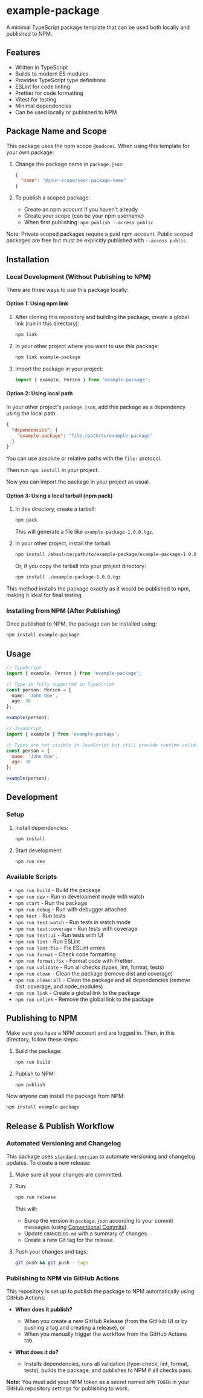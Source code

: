 # example-package

A minimal TypeScript package template that can be used both locally and published to NPM.

## Features

- Written in TypeScript
- Builds to modern ES modules
- Provides TypeScript type definitions
- ESLint for code linting
- Prettier for code formatting
- Vitest for testing
- Minimal dependencies
- Can be used locally or published to NPM

## Package Name and Scope

This package uses the npm scope `@madooei`. When using this template for your own package:

1. Change the package name in `package.json`:
   ```json
   {
     "name": "@your-scope/your-package-name"
   }
   ```

2. To publish a scoped package:
   - Create an npm account if you haven't already
   - Create your scope (can be your npm username)
   - When first publishing: `npm publish --access public`

Note: Private scoped packages require a paid npm account. Public scoped packages are free but must be explicitly published with `--access public`.

## Installation

### Local Development (Without Publishing to NPM)

There are three ways to use this package locally:

#### Option 1: Using npm link

1. After cloning this repository and building the package, create a global link (run in this directory):

   ```bash
   npm link
   ```

2. In your other project where you want to use this package:

   ```bash
   npm link example-package
   ```

3. Import the package in your project:

   ```typescript
   import { example, Person } from 'example-package';
   ```

#### Option 2: Using local path

In your other project's `package.json`, add this package as a dependency using the local path:

```json
{
  "dependencies": {
    "example-package": "file:/path/to/example-package"
  }
}
```

You can use absolute or relative paths with the `file:` protocol.

Then run `npm install` in your project.

Now you can import the package in your project as usual.

#### Option 3: Using a local tarball (npm pack)

1. In this directory, create a tarball:

   ```bash
   npm pack
   ```
   
   This will generate a file like `example-package-1.0.0.tgz`.

2. In your other project, install the tarball:

   ```bash
   npm install /absolute/path/to/example-package/example-package-1.0.0.tgz
   ```
   
   Or, if you copy the tarball into your project directory:
   
   ```bash
   npm install ./example-package-1.0.0.tgz
   ```

This method installs the package exactly as it would be published to npm, making it ideal for final testing.

### Installing from NPM (After Publishing)

Once published to NPM, the package can be installed using:

```bash
npm install example-package
```

## Usage

```typescript
// TypeScript
import { example, Person } from 'example-package';

// Type is fully supported in TypeScript
const person: Person = {
  name: 'John Doe',
  age: 30
};

example(person);
```

```javascript
// JavaScript
import { example } from 'example-package';

// Types are not visible in JavaScript but still provide runtime validation
const person = {
  name: 'John Doe',
  age: 30
};

example(person);
```

## Development

### Setup

1. Install dependencies:

   ```bash
   npm install
   ```

2. Start development:

   ```bash
   npm run dev
   ```

### Available Scripts

- `npm run build` - Build the package
- `npm run dev` - Run in development mode with watch
- `npm start` - Run the package
- `npm run debug` - Run with debugger attached
- `npm test` - Run tests
- `npm run test:watch` - Run tests in watch mode
- `npm run test:coverage` - Run tests with coverage
- `npm run test:ui` - Run tests with UI
- `npm run lint` - Run ESLint
- `npm run lint:fix` - Fix ESLint errors
- `npm run format` - Check code formatting 
- `npm run format:fix` - Format code with Prettier
- `npm run validate` - Run all checks (types, lint, format, tests)
- `npm run clean` - Clean the package (remove dist and coverage)
- `npm run clean:all` - Clean the package and all dependencies (remove dist, coverage, and node_modules)
- `npm run link` - Create a global link to the package
- `npm run unlink` - Remove the global link to the package

## Publishing to NPM

Make sure you have a NPM account and are logged in. Then, in this directory, follow these steps:

1. Build the package:

   ```bash
   npm run build
   ```

2. Publish to NPM:

   ```bash
   npm publish
   ```

Now anyone can install the package from NPM:

```bash
npm install example-package
```

## Release & Publish Workflow

### Automated Versioning and Changelog

This package uses [`standard-version`](https://github.com/conventional-changelog/standard-version) to automate versioning and changelog updates. To create a new release:

1. Make sure all your changes are committed.

2. Run:

   ```bash
   npm run release
   ```

   This will:

   - Bump the version in `package.json` according to your commit messages (using [Conventional Commits](https://www.conventionalcommits.org/)).
   - Update `CHANGELOG.md` with a summary of changes.
   - Create a new Git tag for the release.

3. Push your changes and tags:

   ```bash
   git push && git push --tags
   ```

### Publishing to NPM via GitHub Actions

This repository is set up to publish the package to NPM automatically using GitHub Actions:

- **When does it publish?**
  - When you create a new GitHub Release (from the GitHub UI or by pushing a tag and creating a release), or
  - When you manually trigger the workflow from the GitHub Actions tab.

- **What does it do?**
  - Installs dependencies, runs all validation (type-check, lint, format, tests), builds the package, and publishes to NPM if all checks pass.

**Note:** You must add your NPM token as a secret named `NPM_TOKEN` in your GitHub repository settings for publishing to work.
